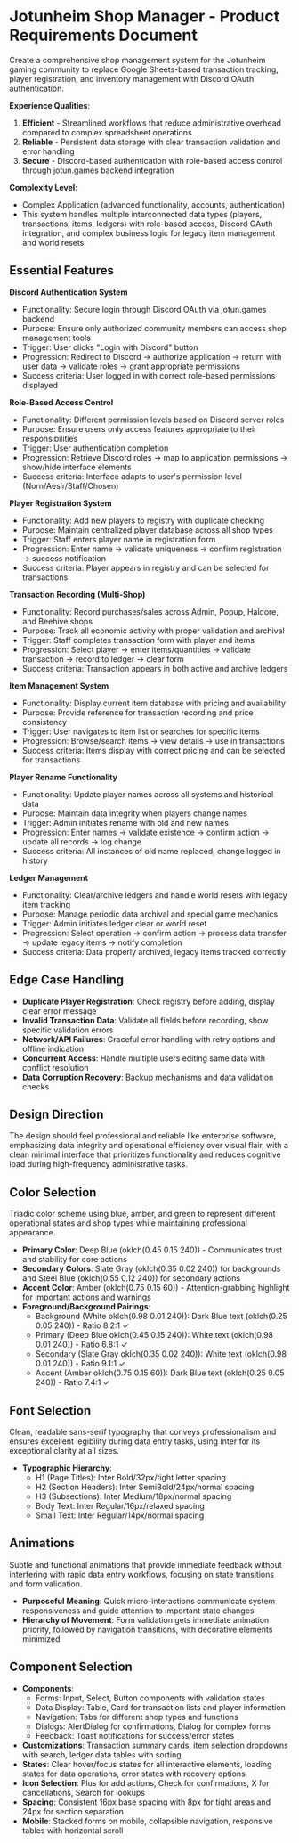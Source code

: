 # Jotunheim Shop Manager - Product Requirements Document

Create a comprehensive shop management system for the Jotunheim gaming community to replace Google Sheets-based transaction tracking, player registration, and inventory management with Discord OAuth authentication.

**Experience Qualities**: 
1. **Efficient** - Streamlined workflows that reduce administrative overhead compared to complex spreadsheet operations
2. **Reliable** - Persistent data storage with clear transaction validation and error handling
3. **Secure** - Discord-based authentication with role-based access control through jotun.games backend integration

**Complexity Level**: 
- Complex Application (advanced functionality, accounts, authentication)
- This system handles multiple interconnected data types (players, transactions, items, ledgers) with role-based access, Discord OAuth integration, and complex business logic for legacy item management and world resets.

## Essential Features

**Discord Authentication System**
- Functionality: Secure login through Discord OAuth via jotun.games backend
- Purpose: Ensure only authorized community members can access shop management tools
- Trigger: User clicks "Login with Discord" button
- Progression: Redirect to Discord → authorize application → return with user data → validate roles → grant appropriate permissions
- Success criteria: User logged in with correct role-based permissions displayed

**Role-Based Access Control**
- Functionality: Different permission levels based on Discord server roles
- Purpose: Ensure users only access features appropriate to their responsibilities
- Trigger: User authentication completion
- Progression: Retrieve Discord roles → map to application permissions → show/hide interface elements
- Success criteria: Interface adapts to user's permission level (Norn/Aesir/Staff/Chosen)

**Player Registration System**
- Functionality: Add new players to registry with duplicate checking
- Purpose: Maintain centralized player database across all shop types
- Trigger: Staff enters player name in registration form
- Progression: Enter name → validate uniqueness → confirm registration → success notification
- Success criteria: Player appears in registry and can be selected for transactions

**Transaction Recording (Multi-Shop)**
- Functionality: Record purchases/sales across Admin, Popup, Haldore, and Beehive shops
- Purpose: Track all economic activity with proper validation and archival
- Trigger: Staff completes transaction form with player and items
- Progression: Select player → enter items/quantities → validate transaction → record to ledger → clear form
- Success criteria: Transaction appears in both active and archive ledgers

**Item Management System**
- Functionality: Display current item database with pricing and availability
- Purpose: Provide reference for transaction recording and price consistency
- Trigger: User navigates to item list or searches for specific items
- Progression: Browse/search items → view details → use in transactions
- Success criteria: Items display with correct pricing and can be selected for transactions

**Player Rename Functionality**
- Functionality: Update player names across all systems and historical data
- Purpose: Maintain data integrity when players change names
- Trigger: Admin initiates rename with old and new names
- Progression: Enter names → validate existence → confirm action → update all records → log change
- Success criteria: All instances of old name replaced, change logged in history

**Ledger Management**
- Functionality: Clear/archive ledgers and handle world resets with legacy item tracking
- Purpose: Manage periodic data archival and special game mechanics
- Trigger: Admin initiates ledger clear or world reset
- Progression: Select operation → confirm action → process data transfer → update legacy items → notify completion
- Success criteria: Data properly archived, legacy items tracked correctly

## Edge Case Handling

- **Duplicate Player Registration**: Check registry before adding, display clear error message
- **Invalid Transaction Data**: Validate all fields before recording, show specific validation errors
- **Network/API Failures**: Graceful error handling with retry options and offline indication
- **Concurrent Access**: Handle multiple users editing same data with conflict resolution
- **Data Corruption Recovery**: Backup mechanisms and data validation checks

## Design Direction

The design should feel professional and reliable like enterprise software, emphasizing data integrity and operational efficiency over visual flair, with a clean minimal interface that prioritizes functionality and reduces cognitive load during high-frequency administrative tasks.

## Color Selection

Triadic color scheme using blue, amber, and green to represent different operational states and shop types while maintaining professional appearance.

- **Primary Color**: Deep Blue (oklch(0.45 0.15 240)) - Communicates trust and stability for core actions
- **Secondary Colors**: Slate Gray (oklch(0.35 0.02 240)) for backgrounds and Steel Blue (oklch(0.55 0.12 240)) for secondary actions
- **Accent Color**: Amber (oklch(0.75 0.15 60)) - Attention-grabbing highlight for important actions and warnings
- **Foreground/Background Pairings**: 
  - Background (White oklch(0.98 0.01 240)): Dark Blue text (oklch(0.25 0.05 240)) - Ratio 8.2:1 ✓
  - Primary (Deep Blue oklch(0.45 0.15 240)): White text (oklch(0.98 0.01 240)) - Ratio 6.8:1 ✓
  - Secondary (Slate Gray oklch(0.35 0.02 240)): White text (oklch(0.98 0.01 240)) - Ratio 9.1:1 ✓
  - Accent (Amber oklch(0.75 0.15 60)): Dark Blue text (oklch(0.25 0.05 240)) - Ratio 7.4:1 ✓

## Font Selection

Clean, readable sans-serif typography that conveys professionalism and ensures excellent legibility during data entry tasks, using Inter for its exceptional clarity at all sizes.

- **Typographic Hierarchy**: 
  - H1 (Page Titles): Inter Bold/32px/tight letter spacing
  - H2 (Section Headers): Inter SemiBold/24px/normal spacing  
  - H3 (Subsections): Inter Medium/18px/normal spacing
  - Body Text: Inter Regular/16px/relaxed spacing
  - Small Text: Inter Regular/14px/normal spacing

## Animations

Subtle and functional animations that provide immediate feedback without interfering with rapid data entry workflows, focusing on state transitions and form validation.

- **Purposeful Meaning**: Quick micro-interactions communicate system responsiveness and guide attention to important state changes
- **Hierarchy of Movement**: Form validation gets immediate animation priority, followed by navigation transitions, with decorative elements minimized

## Component Selection

- **Components**: 
  - Forms: Input, Select, Button components with validation states
  - Data Display: Table, Card for transaction lists and player information
  - Navigation: Tabs for different shop types and functions
  - Dialogs: AlertDialog for confirmations, Dialog for complex forms
  - Feedback: Toast notifications for success/error states
- **Customizations**: Transaction summary cards, item selection dropdowns with search, ledger data tables with sorting
- **States**: Clear hover/focus states for all interactive elements, loading states for data operations, error states with recovery options
- **Icon Selection**: Plus for add actions, Check for confirmations, X for cancellations, Search for lookups
- **Spacing**: Consistent 16px base spacing with 8px for tight areas and 24px for section separation
- **Mobile**: Stacked forms on mobile, collapsible navigation, responsive tables with horizontal scroll
